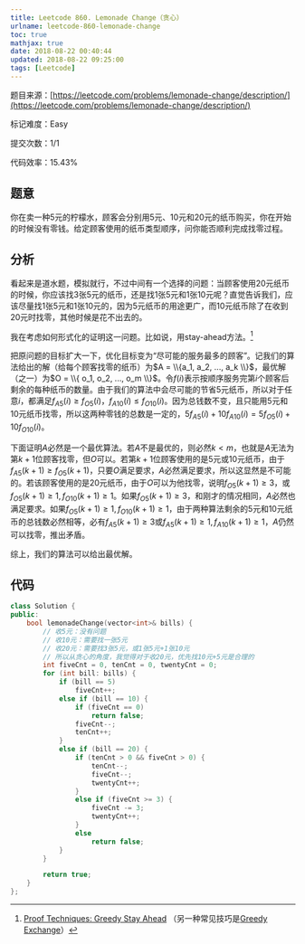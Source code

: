 ```yaml
---
title: Leetcode 860. Lemonade Change（贪心）
urlname: leetcode-860-lemonade-change
toc: true
mathjax: true
date: 2018-08-22 00:40:44
updated: 2018-08-22 09:25:00
tags: [Leetcode]
---
```


题目来源：[https://leetcode.com/problems/lemonade-change/description/](https://leetcode.com/problems/lemonade-change/description/)

标记难度：Easy

提交次数：1/1

代码效率：15.43%

## 题意

你在卖一种5元的柠檬水，顾客会分别用5元、10元和20元的纸币购买，你在开始的时候没有零钱。给定顾客使用的纸币类型顺序，问你能否顺利完成找零过程。

## 分析

看起来是道水题，模拟就行，不过中间有一个选择的问题：当顾客使用20元纸币的时候，你应该找3张5元的纸币，还是找1张5元和1张10元呢？直觉告诉我们，应该尽量找1张5元和1张10元的，因为5元纸币的用途更广，而10元纸币除了在收到20元时找零，其他时候是花不出去的。

我在考虑如何形式化的证明这一问题。比如说，用stay-ahead方法。[^ahead]

[^ahead]: [Proof Techniques: Greedy Stay Ahead](http://www.cs.cornell.edu/courses/cs482/2003su/handouts/greedy_ahead.pdf) （另一种常见技巧是[Greedy Exchange](http://www.cs.cornell.edu/courses/cs482/2003su/handouts/greedy_exchange.pdf)）

把原问题的目标扩大一下，优化目标变为“尽可能的服务最多的顾客”。记我们的算法给出的解（给每个顾客找零的纸币）为$A = \\{a_1, a_2, ..., a_k \\}$，最优解（之一）为$O = \\{ o_1, o_2, ..., o_m \\}$。令$f(i)$表示按顺序服务完第$i$个顾客后剩余的每种纸币的数量。由于我们的算法中会尽可能的节省5元纸币，所以对于任意$i$，都满足$f_{A5}(i) \geq f_{O5}(i)$，$f_{A10}(i) \leq f_{O10}(i)$。因为总钱数不变，且只能用5元和10元纸币找零，所以这两种零钱的总数是一定的，$5f_{A5}(i) + 10f_{A10}(i) = 5f_{O5}(i) + 10f_{O10}(i)$。

下面证明$A$必然是一个最优算法。若$A$不是最优的，则必然$k < m$，也就是$A$无法为第$k + 1$位顾客找零，但$O$可以。若第$k + 1$位顾客使用的是5元或10元纸币，由于$f_{A5}(k + 1) \geq f_{O5}(k + 1)$，只要$O$满足要求，$A$必然满足要求，所以这显然是不可能的。若该顾客使用的是20元纸币，由于$O$可以为他找零，说明$f_{O5}(k + 1) \geq 3$，或$f_{O5}(k + 1) \geq 1, f_{O10}(k + 1) \geq 1$。如果$f_{O5}(k + 1) \geq 3$，和刚才的情况相同，$A$必然也满足要求。如果$f_{O5}(k + 1) \geq 1, f_{O10}(k + 1) \geq 1$，由于两种算法剩余的5元和10元纸币的总钱数必然相等，必有$f_{A5}(k + 1) \geq 3$或$f_{A5}(k + 1) \geq 1, f_{A10}(k + 1) \geq 1$，$A$仍然可以找零，推出矛盾。

综上，我们的算法可以给出最优解。

## 代码

```cpp
class Solution {
public:
    bool lemonadeChange(vector<int>& bills) {
        // 收5元：没有问题
        // 收10元：需要找一张5元
        // 收20元：需要找3张5元，或1张5元+1张10元
        // 所以从贪心的角度，我觉得对于收20元，优先找10元+5元是合理的
        int fiveCnt = 0, tenCnt = 0, twentyCnt = 0;
        for (int bill: bills) {
            if (bill == 5)
                fiveCnt++;
            else if (bill == 10) {
                if (fiveCnt == 0)
                    return false;
                fiveCnt--;
                tenCnt++;
            }
            else if (bill == 20) {
                if (tenCnt > 0 && fiveCnt > 0) {
                    tenCnt--;
                    fiveCnt--;
                    twentyCnt++;
                }
                else if (fiveCnt >= 3) {
                    fiveCnt -= 3;
                    twentyCnt++;
                }
                else
                    return false;
            }
        }

        return true;
    }
};
```
